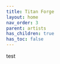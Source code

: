 ```yaml
---
title: Titan Forge
layout: home
nav_order: 3
parent: artists
has_children: true
has_toc: false
---
```

test
